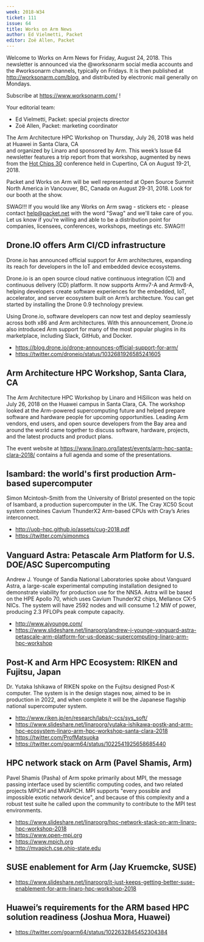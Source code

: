 ```yaml
---
week: 2018-W34
ticket: 111
issue: 64
title: Works on Arm News
author: Ed Vielmetti, Packet
editor: Zoë Allen, Packet
---
```

Welcome to Works on Arm News for Friday, August 24, 2018. 
This newsletter is announced via the @worksonarm 
social media accounts and the #worksonarm channels, typically
on Fridays. It is then published at http://worksonarm.com/blog, 
and distributed by electronic mail generally on Mondays. 

Subscribe at https://www.worksonarm.com/ !

Your editorial team:

* Ed Vielmetti, Packet: special projects director
* Zoë Allen, Packet: marketing coordinator

The Arm Architecture HPC Workshop on 
Thursday, July 26, 2018 was held at Huawei in Santa Clara, CA  
and organized by Linaro and sponsored by Arm. 
This week’s Issue 64 newsletter features a trip report from that workshop,
augmented by news from the [Hot Chips 30](https://www.hotchips.org/)
conference held in Cupertino, CA on August 19-21, 2018.

Packet and Works on Arm will be well represented at Open Source Summit North
America in Vancouver, BC, Canada on August 29-31, 2018. Look for our
booth at the show. 

SWAG!!! If you would like any Works on Arm swag - stickers etc - please 
contact help@packet.net with the word "Swag" and we'll take care
of you. Let us know if you're willing and able to be a distribution point
for companies, licensees, conferences, workshops, meetings etc. SWAG!!!

## Drone.IO offers Arm CI/CD infrastructure

Drone.io has announced official support for Arm architectures, expanding its
reach for developers in the  IoT and embedded device ecosystems.

Drone.io is an open source cloud native continuous integration (CI) and continuous delivery (CD) platform.
It now supports Armv7-A and Armv8-A, helping developers create software experiences for the embedded, IoT, 
accelerator, and server ecosystem built on Arm’s architecture. 
You can get started by installing the Drone 0.9 technology preview.

Using Drone.io, software developers can now test and deploy seamlessly across 
both x86 and Arm architectures. With this announcement, Drone.io also introduced Arm 
support for many of the most popular plugins in its marketplace, including Slack, GitHub, and Docker.

* https://blog.drone.io/drone-announces-official-support-for-arm/
* https://twitter.com/droneio/status/1032681926585241605

## Arm Architecture HPC Workshop, Santa Clara, CA

The Arm Architecture HPC Workshop by Linaro and HiSilicon 
was held on July 26, 2018 on the Huawei campus in Santa Clara, CA.
The workshop looked at the Arm-powered supercomputing future and
helped prepare software and hardware people for upcoming
opportunities. Leading Arm vendors, end users, and open source
developers from the Bay area and around the world came together
to discuss software, hardware, projects, and the latest products and product
plans.

The event website at https://www.linaro.org/latest/events/arm-hpc-santa-clara-2018/
contains a full agenda and some of the presentations. 

## Isambard: the world's first production Arm-based supercomputer	

Simon Mcintosh-Smith from the	University of Bristol presented on the 
topic of Isambard, a production supercomputer in the UK.
The Cray XC50 Scout system combines Cavium
ThunderX2 Arm-based CPUs with Cray’s Aries interconnect.

* http://uob-hpc.github.io/assets/cug-2018.pdf
* https://twitter.com/simonmcs

## Vanguard Astra: Petascale Arm Platform for U.S. DOE/ASC Supercomputing

Andrew J. Younge	of Sandia National Laboratories spoke about 
Vanguard Astra, a large-scale experimental computing installation
designed to demonstrate viability for production use for the NNSA.
Astra will be based on the HPE Apollo 70, which uses Cavium ThunderX2
chips, Mellanox CX-5 NICs. The system will have 2592 nodes and
will consume 1.2 MW of power, producing 2.3 PFLOPs peak compute
capacity.

* http://www.ajyounge.com/
* https://www.slideshare.net/linaroorg/andrew-j-younge-vanguard-astra-petascale-arm-platform-for-us-doeasc-supercomputing-linaro-arm-hpc-workshop

## Post-K and Arm HPC Ecosystem: RIKEN and Fujitsu, Japan

Dr. Yutaka Ishikawa	of RIKEN spoke on the Fujitsu designed Post-K
computer. The system is in the design stages now, aimed to be
in production in 2022, and when complete it will be the Japanese
flagship national supercomputer system.

* http://www.riken.jp/en/research/labs/r-ccs/sys_soft/
* https://www.slideshare.net/linaroorg/yutaka-ishikawa-postk-and-arm-hpc-ecosystem-linaro-arm-hpc-workshop-santa-clara-2018
* https://twitter.com/ProfMatsuoka
* https://twitter.com/goarm64/status/1022541925658685440

## HPC network stack on Arm (Pavel Shamis, Arm)

Pavel Shamis (Pasha) of Arm spoke primarily about MPI, the message passing
interface used by scientific computing codes, and two
related projects MPICH and MVAPICH. MPI supports
"every possible and impossible exotic network device",
and because of this complexity and a robust test suite
he called upon the community to contribute to the MPI
test environments.

* https://www.slideshare.net/linaroorg/hpc-network-stack-on-arm-linaro-hpc-workshop-2018
* https://www.open-mpi.org
* https://www.mpich.org
* http://mvapich.cse.ohio-state.edu


## SUSE enablement for Arm (Jay Kruemcke, SUSE)

* https://www.slideshare.net/linaroorg/it-just-keeps-getting-better-suse-enablement-for-arm-linaro-hpc-workshop-2018

## Huawei’s requirements for the ARM based HPC solution readiness	(Joshua Mora, Huawei)

* https://twitter.com/goarm64/status/1022632845452304384


